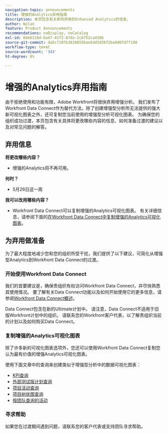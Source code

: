 ```yaml
---
navigation-topic: announcements
title: 增强的Analytics弃用指南
description: 本页包含有关即将弃用的Enhanced Analytics的信息。
author: Nolan
feature: Product Announcements
recommendations: noDisplay, noCatalog
exl-id: 0de6119d-6a47-41f2-87da-2c6752ca436b
source-git-commit: da5c7197b3826855bae5dd3d3bf2ba9d07d7f188
workflow-type: tm+mt
source-wordcount: '343'
ht-degree: 0%

---
```


# 增强的Analytics弃用指南

由于拒绝使用和功能有限，Adobe Workfront将很快弃用增强分析。 我们发布了Workfront Data Connect作为替代方法，除了创建增强型分析所无法提供的强大新可视化图表之外，还可复制您当前使用的增强型分析可视化图表。 为确保您的组织成功过渡，本页包含有关具体将更改哪些内容的信息、如何准备过渡的建议以及对常见问题的解答。

## 弃用信息

**将更改哪些内容？**

* 增强的Analytics将不再可用。

**何时？**

* 5月26日这一周

**我可以改用哪些内容？**

* Workfront Data Connect可以复制增强的Analytics可视化图表。 有关详细信息，请参阅下面的[在Workfront Data Connect中复制增强的Analytics可视化图表](#replicate-enhanced-analytics-visualizations-in-workfront-data-connect)。

## 为弃用做准备

为了最大程度地减少您和您的组织所受干扰，我们提供了以下建议，可简化从增强型Analytics到Workfront Data Connect的过渡。

### 开始使用Workfront Data Connect

我们的首要建议是，确保贵组织有权访问Workfront Data Connect，并尽快熟悉其使用情况。 要了解有关Data Connect功能以及如何开始使用它的更多信息，请参阅[Workfront Data Connect概述](/help/quicksilver/reports-and-dashboards/data-lake/data-lake-overview.md)。

Data Connect包含在新的Ultimate计划<!--, and can be purchased as an add-on to the new Select and Prime plans-->中。 请注意，Data Connect不适用于旧版Workfront计划中的组织。 请联系您的Workfront客户代表，以了解贵组织当前的计划以及如何购买Data Connect。

### 复制增强的Analytics可视化图表

除了许多新的可视化图表选项外，您还可以使用Workfront Data Connect复制您认为最有价值的增强Analytics可视化图表。

使用下面文章中的查询来创建类似于增强型分析中的数据可视化图表：


* [KPI查询](/help/quicksilver/reports-and-dashboards/data-lake/enhanced-analytics-queries/kpi-queries.md)
* [外部测试版计划查询](/help/quicksilver/reports-and-dashboards/data-lake/enhanced-analytics-queries/flight-plan-queries.md)
* [项目活动查询](/help/quicksilver/reports-and-dashboards/data-lake/enhanced-analytics-queries/project-activity-queries.md)
* [项目树状图查询](/help/quicksilver/reports-and-dashboards/data-lake/enhanced-analytics-queries/project-tree-map-queries.md)
* [按团队查询的活动](/help/quicksilver/reports-and-dashboards/data-lake/enhanced-analytics-queries/team-queries.md)

### 寻求帮助

如果您在过渡期间遇到问题，请联系您的客户代表或支持团队寻求帮助。

<!--
## FAQ

+++ Will I be able to continue using Enhanced Analytics after the deprecation?

No, it will be completely removed from the application.
+++

+++ What do I do if my organization is on a legacy Workfront plan but I want to use Data Connect?

Contact your account representative about moving to one of the new Workfront plans.
+++
-->
